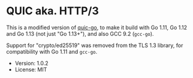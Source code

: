 # QUIC aka. HTTP/3

This is a modified version of [quic-go](https://github.com/lucas-clemente/quic-go), to make it build with Go 1.11, Go 1.12 and Go 1.13 (not just "Go 1.13+"), and also GCC 9.2 (`gcc-go`).

Support for "crypto/ed25519" was removed from the TLS 1.3 library, for compatibility with Go 1.11 and `gcc-go`.

* Version: 1.0.2
* License: MIT
